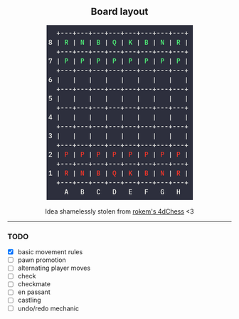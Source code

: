<div align="center">
<h2>Board layout</h2>

<img src="https://github.com/Smarcy/nim_chess/blob/master/images/board_layout.png" />

Idea shamelessly stolen from <a href="https://github.com/rokemHB/4dChess/">rokem's 4dChess</a> <3
</div>

----

### TODO

* [X] basic movement rules
* [ ] pawn promotion
* [ ] alternating player moves
* [ ] check
* [ ] checkmate
* [ ] en passant
* [ ] castling
* [ ] undo/redo mechanic
